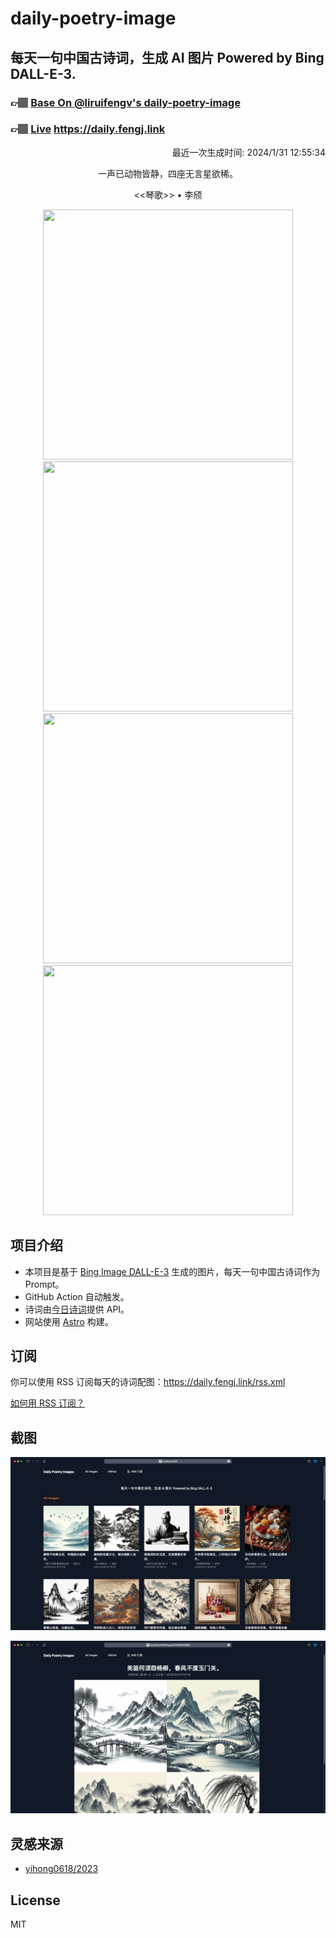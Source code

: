 
# daily-poetry-image

## 每天一句中国古诗词，生成 AI 图片 Powered by Bing DALL-E-3.

### 👉🏽 [Base On @liruifengv's daily-poetry-image](https://github.com/liruifengv/daily-poetry-image)

### 👉🏽 [Live](https://daily.fengj.link) https://daily.fengj.link

<p align="right">
  最近一次生成时间: 2024/1/31 12:55:34
</p>
<p align="center">
一声已动物皆静，四座无言星欲稀。
</p>
<p align="center">
<<琴歌>> • 李颀
</p>
<p align="center">
<img src="https://tse3.mm.bing.net/th/id/OIG1.wAg2reoLWBK5qrbSaX07" height="400" width="400" />
<img src="https://tse2.mm.bing.net/th/id/OIG1.Mp235um.Hx5Sucm7Jpdt" height="400" width="400" />
<img src="https://tse3.mm.bing.net/th/id/OIG1.dtc4w36muMlGGFVWe_g4" height="400" width="400" />
<img src="https://tse1.mm.bing.net/th/id/OIG1.ai84uanhyZXYbPzcdjBm" height="400" width="400" />
</p>

## 项目介绍

-   本项目是基于 [Bing Image DALL-E-3](https://www.bing.com/images/create) 生成的图片，每天一句中国古诗词作为 Prompt。
-   GitHub Action 自动触发。
-   诗词由[今日诗词](https://www.jinrishici.com/)提供 API。
-   网站使用 [Astro](https://astro.build) 构建。

## 订阅

你可以使用 RSS 订阅每天的诗词配图：https://daily.fengj.link/rss.xml

[如何用 RSS 订阅？](https://zhuanlan.zhihu.com/p/55026716)

## 截图

![图片列表](./screenshots/Snipaste_2023-12-28_21-00-26.png)

![图片详情](./screenshots/Snipaste_2023-12-28_21-00-53.png)

## 灵感来源

-   [yihong0618/2023](https://github.com/yihong0618/2023)

## License

MIT
